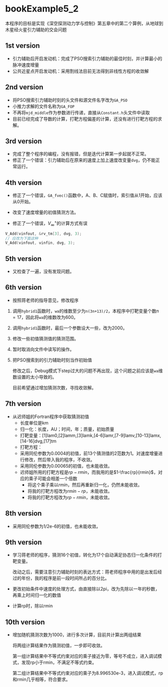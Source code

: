 # bookExample5_2

本程序的目标是实现《深空探测动力学与控制》第五章中的第二个算例，从地球到木星经火星引力辅助的交会问题

## 1st version

* 引力辅助后开启发动机：完成了PSO搜索引力辅助的最佳时刻，并计算最小的脉冲速度增量
* 公共近星点开启发动机：采用割线法目前无法得到非线性方程的收敛解

## 2nd version

* 将PSO搜索引力辅助时刻的头文件和源文件名字改为`GA_PSO`
* 小推力求解的文件名称为`GA_FOP`
* 不再将`mjd_middle`作为参数进行传递，直接从`Constant.h`头文件中读取
* 目前已经完成了导数的计算，打靶方程偏差的计算，还没有进行打靶方程的求解。

## 3rd version

* 完成了整个程序的编程，没有报错，但是迭代计算第一步起就不正常。
* 修正了一个错误：引力辅助后在原来的速度上加上速度改变量`dvg`，仍不能正常运行。

## 4th version

* 修正了一个错误，`GA_fvec()`函数中，A、B、C赋值时，索引值从1开始，应该从0开始。
* 改变了速度增量的初值猜测方法。

* 修正了一个错误，$V_{\infty}^+$的计算方式有误

```c++
V_Add(vinfout, &rv_tm[3], dvg, 3);
// 应改为下面这种
V_Add(vinfout, vinfin, dvg, 3);
```

## 5th version

* 又检查了一遍，没有发现问题。

## 6th version

* 按照蒋老师的指导意见，修改程序

1. 调用`hybrid1`函数时，`wa`的维数至少为`n(3n+13)/2`，本程序中打靶变量个数$n=17$，因此将`wa`的维数改为600。

2. 调用`hybrid1`函数时，最后一个参数设大一些，改为2000。

3. 修改一些初值猜测值的猜测范围。

4. 暂时取消向文件中读写的操作。

5. 把PSO搜索到的引力辅助时刻当作初始值

   修改之后，Debug模式下step过大的问题不再出现，这个问题之前应该是`wa`维数设置的太小导致的。

   目前希望通过增加猜测次数，寻找收敛解。

## 7th version

* 从迟师姐的Fortran程序中获取猜测初值
  * 长度单位是km
  * 归一化：长度，AU；时间，年；质量，初始质量
  * 打靶变量：[1]lam0,[2]lamm,[3]lamk,[4-6]lamr,[7-9]lamv,[10-13]lamx,[14-16]dvg,[17]tm
  * 打靶方程：
  * 采用同伦参数为0.0004的初值，前13个猜测值的2范数为1。对速度增量进行修改，然后带入我的程序，不收敛。
  * 采用同伦参数为0.00065的初值，也未能收敛。
  * 迟师姐所用的打靶方程是$rp-rmin$，而我用的是$1-\frac{rp}{rmin}$，对应的乘子可能会相差一个倍数
    * 将这个乘子乘以$rmin$，然后再重新归一化，仍然未能收敛。
    * 将我的打靶方程改为$rmin-rp$，未能收敛。
    * 将我的打靶方程改为$rp-rmin$，未能收敛。

## 8th version

* 采用同伦参数为1/2e-6的初值，也未能收敛。

## 9th version

* 学习蒋老师的程序，猜测16个初值，转化为17个自动满足协态归一化条件的打靶变量。

  改动之后，需要注意引力辅助时刻的表达方式：蒋老师程序中用的是出发后经过的年份，我的程序是前一段时间所占的百分比。

* 更改初始条件中速度的处理方式，由直接除以2pi，改为先除以一年的秒数，再乘上时间归一化的数值

* 计算rp时，除以rmin

## 10th version

* 增加随机猜测次数为1000，进行多次计算，目前共计算出两组结果

  将两组计算结果作为猜测初值，一步即可收敛。

  第一组计算结果中不等式约束对应的乘子接近为零，等号不成立，进入调试模式，发现rp小于rmin，不满足不等式约束。

  第二组计算结果中不等式约束对应的乘子为8.996530e-3，进入调试模式，rp和rmin几乎相等，符合要求。